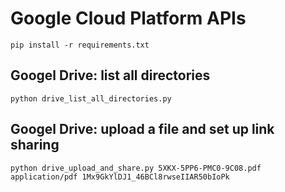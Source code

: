 # Google Cloud Platform APIs

```
pip install -r requirements.txt
```

## Googel Drive: list all directories

```
python drive_list_all_directories.py
```

## Googel Drive: upload a file and set up link sharing

```
python drive_upload_and_share.py 5XKX-5PP6-PMC0-9C08.pdf application/pdf 1Mx9GkYlDJ1_46BCl8rwseIIAR50bIoPk
```

